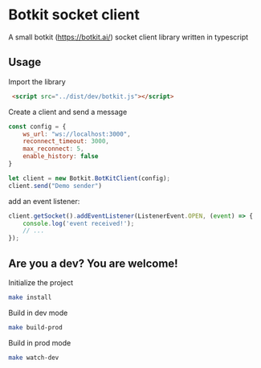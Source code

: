 # Botkit socket client

A small botkit (https://botkit.ai/) socket client library written in typescript

## Usage
Import the library
```html
 <script src="../dist/dev/botkit.js"></script>
```

Create a client and send a message
```js
const config = {
    ws_url: "ws://localhost:3000",
    reconnect_timeout: 3000,
    max_reconnect: 5,
    enable_history: false
}

let client = new Botkit.BotKitClient(config);
client.send("Demo sender")
```

add an event listener:
```ts
client.getSocket().addEventListener(ListenerEvent.OPEN, (event) => {
    console.log('event received!');
    // ...
});
```

## Are you a dev? You are welcome!

Initialize the project
```sh
make install
```

Build in dev mode
```sh
make build-prod
```

Build in prod mode
```sh
make watch-dev
```
